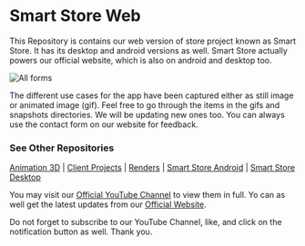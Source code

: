 ﻿# Smart Store Web

This Repository is contains our web version of store project known as Smart Store. It has its desktop and android versions as well. Smart Store actually powers our official website, which is also on android and desktop too.

![All forms](gifs/forms%20-%20all.gif)

The different use cases for the app have been captured either as still image or animated image (gif). Feel free to go through the items in the gifs and snapshots directories. We will be updating new ones too. You can always use the contact form on our website for feedback.

### See Other Repositories
[Animation 3D][1] | [Client Projects][2] | [Renders][3] | [Smart Store Android][4] | [Smart Store Desktop][5]

You may visit our [Official YouTube Channel][7] to view them in full. Yo can as well get the latest updates from our [Official Website][8].

Do not forget to subscribe to our YouTube Channel, like, and click on the notification button as well. Thank you.

  [1]: https://github.com/emexrevolarter/animation-3d
  [2]: https://github.com/emexrevolarter/client-projects
  [3]: https://github.com/emexrevolarter/renders
  [4]: https://github.com/emexrevolarter/smart-store-android
  [5]: https://github.com/emexrevolarter/smart-store-desktop
  [7]: https://www.youtube.com/channel/UCrzJoGKoUFAn4O57MPzhKDA
  [8]: https://emexrevolarter.com
